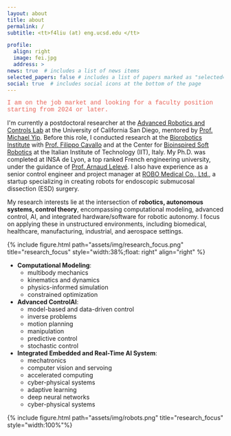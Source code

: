 ```yaml
---
layout: about
title: about
permalink: /
subtitle: <tt>f4liu (at) eng.ucsd.edu </tt>

profile:
  align: right
  image: fei.jpg
  address: >
news: true  # includes a list of news items
selected_papers: false # includes a list of papers marked as "selected={true}"
social: true  # includes social icons at the bottom of the page
---
```


<p style="font-family:courier;color:#E96357">I am on the job market and looking for a faculty position starting from 2024 or later.</p>

I'm currently a postdoctoral researcher at the [Advanced Robotics and Controls Lab](https://www.ucsdarclab.com/) at the University of California San Diego, mentored by [Prof. Michael Yip](https://yip.eng.ucsd.edu/). Before this role, I conducted research at the [Biorobotics Institute](https://www.santannapisa.it/en/institute/biorobotics) with [Prof. Filippo Cavallo](https://scholar.google.it/citations?user=4qiWy0MAAAAJ&hl=en) and at the Center for [Bioinspired Soft Robotics](https://bsr.iit.it/) at the Italian Institute of Technology (IIT), Italy. My Ph.D. was completed at INSA de Lyon, a top ranked French engineering university, under the guidance of [Prof. Arnaud Lelevé](https://scholar.google.fr/citations?user=ViL8uI8AAAAJ&hl=fr). I also have experience as a senior control engineer and project manager at [ROBO Medical Co., Ltd.](http://en.docrobo.com/), a startup specializing in creating robots for endoscopic submucosal dissection (ESD) surgery.

My research interests lie at the intersection of **robotics, autonomous systems, control theory**, encompassing computational modeling, advanced control, AI, and integrated hardware/software for robotic autonomy. I focus on applying these in unstructured environments, including biomedical, healthcare, manufacturing, industrial, and aerospace settings.

{% include figure.html path="assets/img/research_focus.png" title="research_focus" style="width:38%;float: right" align="right" %}
- **Computational Modeling**: 
  - multibody mechanics
  - kinematics and dynamics
  - physics-informed simulation 
  - constrained optimization
- **Advanced ControlAI**: 
  - model-based and data-driven control
  - inverse problems 
  - motion planning
  - manipulation
  - predictive control
  - stochastic control
- **Integrated Embedded and Real-Time AI System**: 
  - mechatronics
  - computer vision and servoing
  - accelerated computing
  - cyber-physical systems
  - adaptive learning 
  - deep neural networks
  - cyber-physical systems

    
<!-- #### 	**Research Interests**
- Robotic Modeling, Control and Dynamics
- Physical-based Simulation
- Optimization and High-performance Computing
- Machine Learning

#### **Applications**
- Medical Robots and Systems
- Surgical Robotics
- Robotic Autonomy and Manipulation
- Mechatronics  -->

{% include figure.html path="assets/img/robots.png" title="research_focus" style="width:100%"%}
